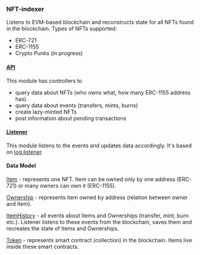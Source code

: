 ### NFT-indexer

Listens to EVM-based blockchain and reconstructs state for all NFTs found in the blockchain.
Types of NFTs supported:
- ERC-721
- ERC-1155
- Crypto Punks (in progress)

#### [API](./api)

This module has controllers to 
- query data about NFTs (who owns what, how many ERC-1155 address has)
- query data about events (transfers, mints, burns)
- create lazy-minted NFTs
- post information about pending transactions 

#### [Listener](./listener)

This module listens to the events and updates data accordingly. It's based on [log listener](https://github.com/rarible/ethereum-core/tree/master/listener-log)

#### Data Model

[Item](./core/src/main/kotlin/com/rarible/protocol/nft/core/model/Item.kt) - represents one NFT. Item can be owned only by one address (ERC-721) or many owners can own it (ERC-1155).

[Ownership](./core/src/main/kotlin/com/rarible/protocol/nft/core/model/Ownership.kt) - represents item owned by address (relation between owner and Item).

[ItemHistory](./core/src/main/kotlin/com/rarible/protocol/nft/core/model/ItemHistory.kt) - all events about Items and Ownerships (transfer, mint, burn etc.). Listener listens to these events from the blockchain, saves them and recreates the state of Items and Ownerships.

[Token](./core/src/main/kotlin/com/rarible/protocol/nft/core/model/Token.kt) - represents smart contract (collection) in the blockchain. Items live inside these smart contracts.